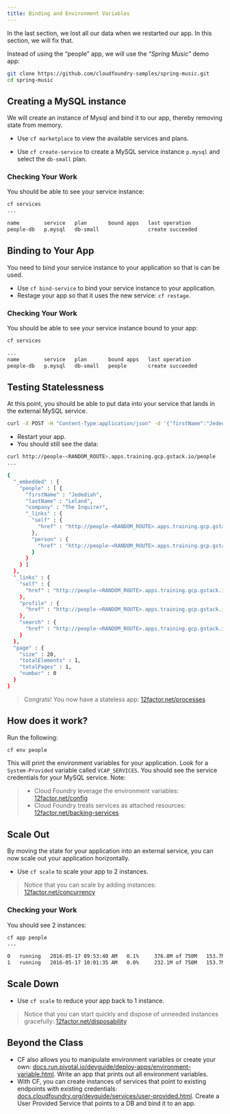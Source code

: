 ```yaml
---
title: Binding and Environment Variables
---
```


In the last section, we lost all our data when we restarted our app.  In this
section, we will fix that.

Instead of using the “people” app, we will use the “_Spring Music_” demo app:

```sh
git clone https://github.com/cloudfoundry-samples/spring-music.git
cd spring-music
```

## Creating a MySQL instance

We will create an instance of Mysql and bind it to our app, thereby removing
state from memory.

* Use `cf marketplace` to view the available services and plans.

* Use `cf create-service` to create a MySQL service instance `p.mysql` and
  select the `db-small` plan.

### Checking Your Work

You should be able to see your service instance:

```sh
cf services
...

name        service   plan       bound apps   last operation
people-db   p.mysql   db-small                create succeeded
```

## Binding to Your App

You need to bind your service instance to your application so that is can be used.

* Use `cf bind-service` to bind your service instance to your application.
* Restage your app so that it uses the new service: `cf restage`.

### Checking Your Work

You should be able to see your service instance bound to your app:

```sh
cf services

...
name        service   plan       bound apps   last operation
people-db   p.mysql   db-small   people       create succeeded
```

## Testing Statelessness

At this point, you should be able to put data into your service that lands in the external MySQL service.

```sh
curl -X POST -H "Content-Type:application/json" -d '{"firstName":"Jedediah,", "lastName":"Leland", "company":"The Inquirer"}' http://people-<RANDOM_ROUTE>.apps.training.gcp.gstack.io/people
```

* Restart your app.
* You should still see the data:

```sh
curl http://people-<RANDOM_ROUTE>.apps.training.gcp.gstack.io/people
...

{
  "_embedded" : {
    "people" : [ {
      "firstName" : "Jedediah",
      "lastName" : "Leland",
      "company" : "The Inquirer",
      "_links" : {
        "self" : {
          "href" : "http://people-<RANDOM_ROUTE>.apps.training.gcp.gstack.io/people/2"
        },
        "person" : {
          "href" : "http://people-<RANDOM_ROUTE>.apps.training.gcp.gstack.io/people/2"
        }
      }
    } ]
  },
  "_links" : {
    "self" : {
      "href" : "http://people-<RANDOM_ROUTE>.apps.training.gcp.gstack.io/people"
    },
    "profile" : {
      "href" : "http://people-<RANDOM_ROUTE>.apps.training.gcp.gstack.io/profile/people"
    },
    "search" : {
      "href" : "http://people-<RANDOM_ROUTE>.apps.training.gcp.gstack.io/people/search"
    }
  },
  "page" : {
    "size" : 20,
    "totalElements" : 1,
    "totalPages" : 1,
    "number" : 0
  }
}
```

> Congrats!  You now have a stateless app: <a href="http://12factor.net/processes" target="_blank">12factor.net/processes</a>

## How does it work?

Run the following:

```sh
cf env people
```

This will print the environment variables for your application.  Look for a
`System-Provided` variable called `VCAP_SERVICES`.  You should see the service
credentials for your MySQL service.  Note:

> * Cloud Foundry leverage the environment variables: <a href="http://12factor.net/config" target="_blank">12factor.net/config</a>
> * Cloud Foundry treats services as attached resources: <a href="http://12factor.net/backing-services" target="_blank">12factor.net/backing-services</a>


## Scale Out

By moving the state for your application into an external service, you can now
scale out your application horizontally.

* Use `cf scale` to scale your app to 2 instances.

> Notice that you can scale by adding instances: <a href="http://12factor.net/concurrency" target="_blank">12factor.net/concurrency</a>

### Checking your Work

You should see 2 instances:

```sh
cf app people
...

0   running   2016-05-17 09:53:40 AM   0.1%     376.8M of 750M   153.7M of 512M
1   running   2016-05-17 10:01:35 AM   0.0%     232.1M of 750M   153.7M of 512M
```

## Scale Down

* Use `cf scale` to reduce your app back to 1 instance.

> Notice that you can start quickly and dispose of unneeded instances gracefully: <a href="http://12factor.net/disposability" target="_blank">12factor.net/disposability</a>

## Beyond the Class

* CF also allows you to manipulate environment variables or create your own: <a href="https://docs.cloudfoundry.org/devguide/deploy-apps/environment-variable.html" target="_blank">docs.run.pivotal.io/devguide/deploy-apps/environment-variable.html</a>.  Write an app that prints out all environment variables.
* With CF, you can create instances of services that point to existing endpoints with existing credentials: <a href="http://docs.cloudfoundry.org/devguide/services/user-provided.html" target="_blank">docs.cloudfoundry.org/devguide/services/user-provided.html</a>.  Create a User Provided Service that points to a DB and bind it to an app.
